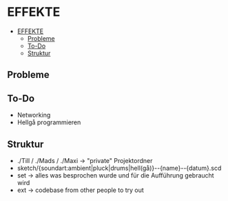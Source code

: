 # EFFEKTE

- [EFFEKTE](#effekte)
  - [Probleme](#probleme)
  - [To-Do](#to-do)
  - [Struktur](#struktur)

## Probleme


## To-Do

- Networking
- Hellgå programmieren

## Struktur

- ./Till / ./Mads / ./Maxi &rarr; "private" Projektordner
- sketch/{soundart:ambient|pluck|drums|hell(gå)}--{name}--{datum}.scd
- set &rarr; alles was besprochen wurde und für die Aufführung gebraucht wird
- ext &rarr; codebase from other people to try out